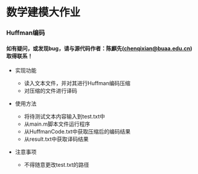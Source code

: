 # 数学建模大作业
### Huffman编码

#### 如有疑问，或发现bug，请与源代码作者：陈麒先(chenqixian@buaa.edu.cn)取得联系！

* 实现功能
	- 读入文本文件，并对其进行Huffman编码压缩
	- 对压缩的文件进行译码

* 使用方法
	- 将待测试文本内容输入到test.txt中
	- 从main.m脚本文件运行程序
	- 从HuffmanCode.txt中获取压缩后的编码结果
	- 从result.txt中获取译码结果

* 注意事项
	- 不得随意更改test.txt的路径 


